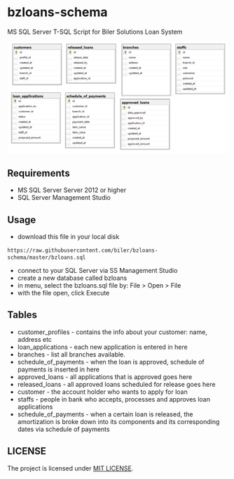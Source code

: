 # bzloans-schema
MS SQL Server T-SQL Script for Biler Solutions Loan System


![Entity Relationship Diagram](erd.png?raw=true "ERD")

## Requirements

* MS SQL Server Server 2012 or higher
* SQL Server Management Studio

## Usage


- download this file in your local disk
```
https://raw.githubusercontent.com/biler/bzloans-schema/master/bzloans.sql
```
- connect to your SQL Server via SS Management Studio
- create a new database called bzloans
- in menu, select the bzloans.sql file by:  File > Open > File
- with the file open, click Execute

## Tables

* customer_profiles - contains the info about your customer: name, address etc
* loan_applications - each new application is entered in here
* branches - list all branches available.
* schedule_of_payments - when the loan is approved, schedule of payments is inserted in here
* approved_loans - all applications that is approved goes here
* released_loans - all approved loans scheduled for release goes here
* customer - the account holder who wants to apply for loan
* staffs - people in bank who accepts, processes and approves loan applications
* schedule_of_payments - when a certain loan is released, the amortization is broke down into its components and its corresponding dates via schedule of payments

## LICENSE

The project is licensed under [MIT LICENSE](LICENSE.md).
